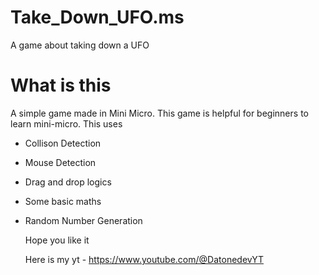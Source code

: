 # Take_Down_UFO.ms
A game about taking down a UFO

# What is this

A simple game made in Mini Micro.
This game is helpful for beginners to learn mini-micro. 
This uses 
- Collison Detection
- Mouse Detection
- Drag and drop logics
- Some basic maths
- Random Number Generation

  Hope you like it

  Here is my yt - https://www.youtube.com/@DatonedevYT
